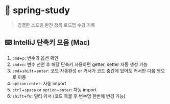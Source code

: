 # 🌱 spring-study
> 김영한 스프링 완전 정복 로드맵 수강 기록

## ⌨️ IntelliJ 단축키 모음 (Mac) 
1. `cmd`+`p`: 변수의 옵션 확인   
2. `cmd`+`n`: 변수 선언 후 해당 단축키 사용하면 getter, setter 자동 생성 가능   
3. `cmd`+`shift`+`enter`: 코드 자동완성 or 커서가 코드 중간에 있어도 커서만 다음 행으로 이동   
4. `option`+`enter`: 자동 import   
5. `ctrl`+`space` or `option`+`enter`: 자동 import   
6. `shift`+`f6`: 멀티 커서 (코드 복붙 후 변수명 한번에 변경 가능)   
